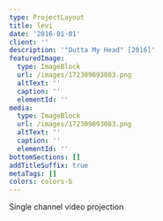 ```yaml
---
type: ProjectLayout
title: levi
date: '2016-01-01'
client: ''
description: '"Outta My Head" [2016]'
featuredImage:
  type: ImageBlock
  url: /images/172309893083.png
  altText: ''
  caption: ''
  elementId: ''
media:
  type: ImageBlock
  url: /images/172309893083.png
  altText: ''
  caption: ''
  elementId: ''
bottomSections: []
addTitleSuffix: true
metaTags: []
colors: colors-b
---
```

Single channel video projection
